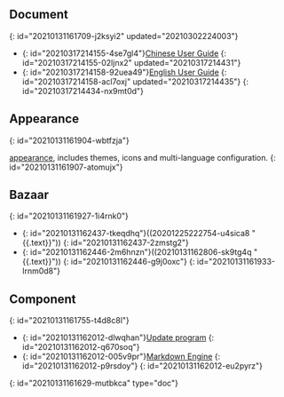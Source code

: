 ## Document
{: id="20210131161709-j2ksyi2" updated="20210302224003"}

* {: id="20210317214155-4se7gl4"}[Chinese User Guide](https://github.com/siyuan-note/user-guide-zh_CN)
  {: id="20210317214155-02ljnx2" updated="20210317214431"}
* {: id="20210317214158-92uea49"}[English User Guide](https://github.com/siyuan-note/user-guide-en_US)
  {: id="20210317214158-acl7oxj" updated="20210317214435"}
{: id="20210317214434-nx9mt0d"}

## Appearance
{: id="20210131161904-wbtfzja"}

[appearance](https://github.com/siyuan-note/appearance), includes themes, icons and multi-language configuration.
{: id="20210131161907-atomujx"}

## Bazaar
{: id="20210131161927-1i4rnk0"}

* {: id="20210131162437-tkeqdhq"}((20201225222754-u4sica8 "{{.text}}"))
  {: id="20210131162437-2zmstg2"}
* {: id="20210131162446-2m6hnzn"}((20210131162806-sk9tg4q "{{.text}}"))
  {: id="20210131162446-g9j0oxc"}
{: id="20210131161933-lrnm0d8"}

## Component
{: id="20210131161755-t4d8c8l"}

* {: id="20210131162012-dlwqhan"}[Update program](https://github.com/siyuan-note/pit)
  {: id="20210131162012-q670soq"}
* {: id="20210131162012-005v9pr"}[Markdown Engine](https://github.com/88250/lute)
  {: id="20210131162012-p9rsdoy"}
{: id="20210131162012-eu2pyrz"}


{: id="20210131161629-mutbkca" type="doc"}
